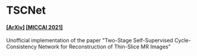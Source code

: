 # TSCNet

#### [[ArXiv]](https://arxiv.org/abs/2106.15395) [[MICCAI 2021]](https://link.springer.com/chapter/10.1007/978-3-030-87231-1_1)

Unofficial implementation of the paper "Two-Stage Self-Supervised Cycle-Consistency Network for Reconstruction of Thin-Slice MR Images"
